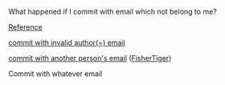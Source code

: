 
What happened if I commit with email which not belong to me?

[Reference](https://api.github.com/repos/uncloak/uncloak.github.io/commits/e3907d07d6139bfa82c75204a98896d6bb42e230)

[commit with invalid author(=) email](https://api.github.com/repos/ZXS66/messy/commits/f35e902e31843e6118c88c60f2362eb364ac7955)

[commit with another person's email](https://api.github.com/repos/ZXS66/messy/commits/f35e902e31843e6118c88c60f2362eb364ac7955) ([FisherTiger](https://github.com/FisherTiger))

Commit with whatever email